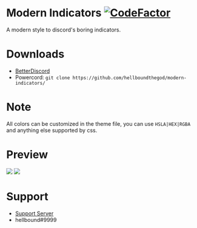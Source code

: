 # Modern Indicators [![CodeFactor](https://www.codefactor.io/repository/github/hellboundthegod/modern-indicators/badge)](https://www.codefactor.io/repository/github/hellboundthegod/modern-indicators)
A modern style to discord's boring indicators.

# Downloads
- [BetterDiscord](https://betterdiscord.net/ghdl?id=3271)
- Powercord: `git clone https://github.com/hellboundthegod/modern-indicators/`

# Note
All colors can be customized in the theme file, you can use `HSLA|HEX|RGBA` and anything else supported by css.

# Preview
<img src="https://i.imgur.com/qk0aZN0.png"/>
<img src="https://i.imgur.com/mh452Fp.png"/>

# Support 
- [Support Server](https://discord.gg/pCc7q4Z)
- hellbound#9999

